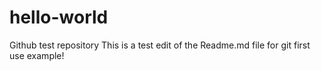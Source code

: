 # hello-world
Github test repository
This is a test edit of the Readme.md file for git first use example!
